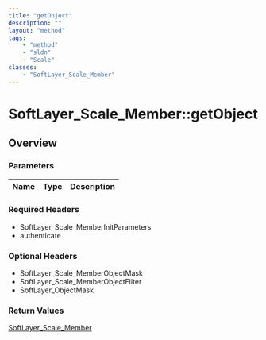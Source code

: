 ```yaml
---
title: "getObject"
description: ""
layout: "method"
tags:
    - "method"
    - "sldn"
    - "Scale"
classes:
    - "SoftLayer_Scale_Member"
---
```

# SoftLayer_Scale_Member::getObject
## Overview 


### Parameters 
|Name | Type | Description |
| --- | --- | --- |


### Required Headers
* SoftLayer_Scale_MemberInitParameters
* authenticate

### Optional Headers
* SoftLayer_Scale_MemberObjectMask
* SoftLayer_Scale_MemberObjectFilter
* SoftLayer_ObjectMask

### Return Values
<a href='/reference/datatypes/SoftLayer_Scale_Member'>SoftLayer_Scale_Member </a>

